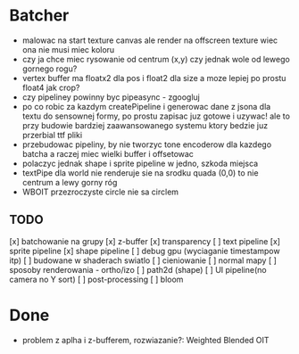 # Batcher

- malowac na start texture canvas ale render na offscreen texture wiec ona nie musi miec koloru
- czy ja chce miec rysowanie od centrum (x,y) czy jednak wole od lewego gornego rogu?
- vertex buffer ma floatx2 dla pos i float2 dla size a moze lepiej po prostu float4 jak crop?
- czy pipeliney powinny byc pipeasync - zgoogluj
- po co robic za kazdym createPipeline i generowac dane z jsona dla textu do sensownej formy, po prostu zapisac juz gotowe i uzywac! ale to przy budowie bardziej zaawansowanego systemu ktory bedzie juz przerbial ttf pliki
- przebudowac pipeliny, by nie tworzyc tone encoderow dla kazdego batcha a raczej miec wielki buffer i offsetowac
- polaczyc jednak shape i sprite pipeline w jedno, szkoda miejsca
- textPipe dla world nie renderuje sie na srodku quada (0,0) to nie centrum a lewy gorny róg
- WBOIT przezroczyste circle nie sa circlem

## TODO

[x] batchowanie na grupy
[x] z-buffer
[x] transparency
[ ] text pipeline
[x] sprite pipeline
[x] shape pipeline
[ ] debug gpu (wyciaganie timestampow itp)
[ ] budowane w shaderach swiatlo
[ ] cieniowanie
[ ] normal mapy
[ ] sposoby renderowania - ortho/izo
[ ] path2d (shape)
[ ] UI pipeline(no camera no Y sort)
[ ] post-processing
[ ] bloom

# Done

- problem z aplha i z-bufferem, rozwiazanie?: Weighted Blended OIT
